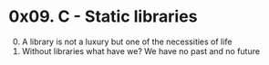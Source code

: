 <h1>0x09. C - Static libraries</h1>

0. A library is not a luxury but one of the necessities of life
1. Without libraries what have we? We have no past and no future
